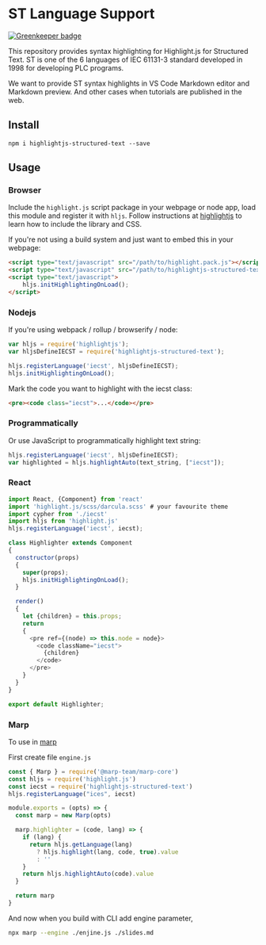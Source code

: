 # ST Language Support

[![Greenkeeper badge](https://badges.greenkeeper.io/highlightjs/highlightjs-structured-text.svg)](https://greenkeeper.io/)

This repository provides syntax highlighting for Highlight.js for Structured Text. ST is one of the 6 languages of IEC 61131-3 standard developed in 1998 for developing PLC programs.

We want to provide ST syntax highlights in VS Code Markdown editor and Markdown preview. And other cases when tutorials are published in the web.

## Install

    npm i highlightjs-structured-text --save

## Usage

### Browser

Include the `highlight.js` script package in your webpage or node app, load this module and register it with `hljs`. Follow instructions at [highlightjs](https://highlightjs.org/) to learn how to include the library and CSS.

If you're not using a build system and just want to embed this in your webpage:

```html
<script type="text/javascript" src="/path/to/highlight.pack.js"></script>
<script type="text/javascript" src="/path/to/highlightjs-structured-text/dist/iecst.min.js"></script>
<script type="text/javascript">
    hljs.initHighlightingOnLoad();
</script>
```

### Nodejs

If you're using webpack / rollup / browserify / node:

```javascript
var hljs = require('highlightjs');
var hljsDefineIECST = require('highlightjs-structured-text');

hljs.registerLanguage('iecst', hljsDefineIECST);
hljs.initHighlightingOnLoad();
```

Mark the code you want to highlight with the iecst class:

```html
<pre><code class="iecst">...</code></pre>
```

### Programmatically

Or use JavaScript to programmatically highlight text string:

```javascript
hljs.registerLanguage('iecst', hljsDefineIECST);
var highlighted = hljs.highlightAuto(text_string, ["iecst"]);
```

### React


```js
import React, {Component} from 'react'
import 'highlight.js/scss/darcula.scss' # your favourite theme
import cypher from './iecst'
import hljs from 'highlight.js'
hljs.registerLanguage('iecst', iecst);

class Highlighter extends Component
{
  constructor(props)
  {
    super(props);
    hljs.initHighlightingOnLoad();
  }

  render()
  {
    let {children} = this.props;
    return
    {
      <pre ref={(node) => this.node = node}>
        <code className="iecst">
          {children}
        </code>
      </pre>
    }
  }
}

export default Highlighter;
```

### Marp

To use in [marp](https://marp.app)

First create file `engine.js`

```js
const { Marp } = require('@marp-team/marp-core')
const hljs = require('highlight.js')
const iecst = require('highlightjs-structured-text')
hljs.registerLanguage("ices", iecst)

module.exports = (opts) => {
  const marp = new Marp(opts)

  marp.highlighter = (code, lang) => {
    if (lang) {
      return hljs.getLanguage(lang)
        ? hljs.highlight(lang, code, true).value
        : ''
    }
    return hljs.highlightAuto(code).value
  }

  return marp
}
```

And now when you build with CLI add engine parameter,

```bash
npx marp --engine ./enjine.js ./slides.md
```
